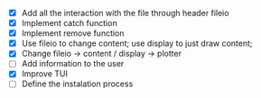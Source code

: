 - [x] Add all the interaction with the file through header fileio
- [x] Implement catch function
- [x] Implement remove function
- [x] Use fileio to change content; use display to just draw content; 
- [x] Change fileio -> content / display -> plotter
- [ ] Add information to the user
- [x] Improve TUI
- [ ] Define the instalation process 

